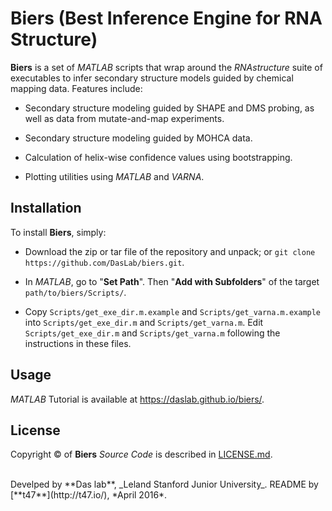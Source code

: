 # Biers (Best Inference Engine for RNA Structure)

**Biers** is a set of *MATLAB* scripts that wrap around the *RNAstructure* suite of executables to infer secondary structure models guided by chemical mapping data. Features include:

- Secondary structure modeling guided by SHAPE and DMS probing, as well as data from mutate-and-map experiments.

- Secondary structure modeling guided by MOHCA data.

- Calculation of helix-wise confidence values using bootstrapping.

- Plotting utilities using *MATLAB* and *VARNA*.


## Installation

To install **Biers**, simply:

- Download the zip or tar file of the repository and unpack; or `git clone https://github.com/DasLab/biers.git`.

- In *MATLAB*, go to "**Set Path**". Then "**Add with Subfolders**" of the target `path/to/biers/Scripts/`.

- Copy `Scripts/get_exe_dir.m.example` and `Scripts/get_varna.m.example` into `Scripts/get_exe_dir.m` and `Scripts/get_varna.m`. Edit `Scripts/get_exe_dir.m` and `Scripts/get_varna.m` following the instructions in these files.

## Usage 

*MATLAB* Tutorial is available at https://daslab.github.io/biers/.

## License

Copyright &copy; of **Biers** _Source Code_ is described in [LICENSE.md](https://github.com/DasLab/biers/blob/master/LICENSE.md).

<br/>
Develped by **Das lab**, _Leland Stanford Junior University_.
README by [**t47**](http://t47.io/), *April 2016*.

